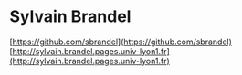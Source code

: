 # Sylvain Brandel

[https://github.com/sbrandel](https://github.com/sbrandel)
[http://sylvain.brandel.pages.univ-lyon1.fr](http://sylvain.brandel.pages.univ-lyon1.fr)
